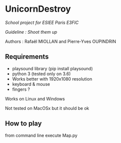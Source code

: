 # UnicornDestroy
 _School project for ESIEE Paris E3FIC_
 
  _Guideline : Shoot them up_ 
  
 Authors : Rafaël MIOLLAN and Pierre-Yves OUPINDRIN
 

## Requirements
- playsound library (pip install playsound) 
- python 3 (tested only on 3.6)
- Works better with 1920x1080 resolution
- keyboard & mouse
- fingers ?

Works on Linux and Windows

Not tested on MacOSx but it should be ok

## How to play
from command line execute Map.py


